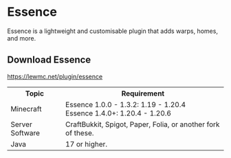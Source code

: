 # Essence

Essence is a lightweight and customisable plugin that adds warps, homes, and more.

## Download Essence
<a href="https://lewmc.net/plugin/essence">https://lewmc.net/plugin/essence</a>

<table>
    <tr>
        <th>Topic</th>
        <th>Requirement</th>
    </tr>
    <tr>
        <td>Minecraft</td>
        <td>Essence 1.0.0 - 1.3.2: 1.19 - 1.20.4<br />Essence 1.4.0+: 1.20.4 - 1.20.6</td>
    </tr>
    <tr>
        <td>Server Software</td>
        <td>CraftBukkit, Spigot, Paper, Folia, or another fork of these.</td>
    </tr>
    <tr>
        <td>Java</td>
        <td>17 or higher.</td>
    </tr>
</table>